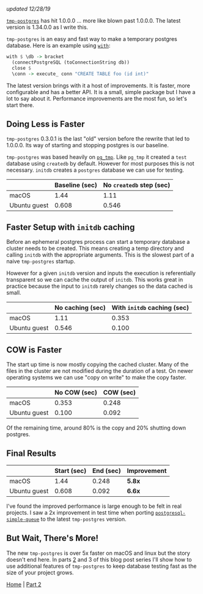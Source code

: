 *updated 12/28/19*

[`tmp-postgres`](http://hackage.haskell.org/package/tmp-postgres) has hit 1.0.0.0 ... more like blown past 1.0.0.0. The latest version is 1.34.0.0 as I write this.

`tmp-postgres` is an easy and fast way to make a temporary postgres database. Here is an example using [`with`](http://hackage.haskell.org/package/tmp-postgres-1.31.0.0/docs/Database-Postgres-Temp.html#v:with):

```haskell
with $ \db -> bracket
  (connectPostgreSQL (toConnectionString db))
  close $
  \conn -> execute_ conn "CREATE TABLE foo (id int)"
```

The latest version brings with it a host of improvements. It is faster, more configurable and has a better API. It is a small, simple package but I have a lot to say about it. Performance improvements are the most fun, so let's start there.

## Doing Less is Faster

`tmp-postgres` 0.3.0.1 is the last "old" version before the rewrite that led to 1.0.0.0. Its way of starting and stopping postgres is our baseline.

`tmp-postgres` was based heavily on [`pg_tmp`](http://eradman.com/ephemeralpg/). Like `pg_tmp` it created a `test` database using `createdb` by default. However for most purposes this is not necessary. `initdb` creates a `postgres` database we can use for testing.

||Baseline (sec) |No `createdb` step (sec) |
|-|-|-|
macOS | 1.44 | 1.11|
Ubuntu guest| 0.608 | 0.546|

## Faster Setup with `initdb` caching

Before an ephemeral postgres process can start a temporary database a cluster needs to be created. This means creating a temp directory and calling `initdb` with the appropriate arguments. This is the slowest part of a naive `tmp-postgres` startup.

However for a given `initdb` version and inputs the execution is referentially transparent so we can cache the output of `initdb`. This works great in practice because the input to `initdb` rarely changes so the data cached is small.

||No caching (sec)|With `initdb` caching (sec)|
|-|-|-|
macOS | 1.11 | 0.353 |
Ubuntu guest| 0.546 | 0.100 |

## COW is Faster

The start up time is now mostly copying the cached cluster. Many of the files in the cluster are not modified during the duration of a test. On newer operating systems we can use "copy on write" to make the copy faster.

||No COW (sec) | COW (sec) |
|-|-|-|
macOS | 0.353 | 0.248 |
Ubuntu guest| 0.100 | 0.092 |

Of the remaining time, around 80% is the copy and 20% shutting down postgres.

## Final Results

| | Start (sec) | End (sec)| Improvement |
|-|-------------|----------| ------------|
| macOS | 1.44 | 0.248 | **5.8x** |
| Ubuntu guest | 0.608 | 0.092 | **6.6x**


I've found the improved performance is large enough to be felt in real projects. I saw a 2x improvement in test time when porting [`postgresql-simple-queue`](http://hackage.haskell.org/package/postgresql-simple-queue) to the latest `tmp-postgres` version.

## But Wait, There's More!

The new `tmp-postgres` is over 5x faster on macOS and linux but the story doesn't end here. In parts [2](../keeping-database-tests-fast.html) and 3 of this blog post series I'll show how to use additional features of `tmp-postgres` to keep database testing fast as the size of your project grows.

[Home](../index.html) | [Part 2](./keeping-database-tests-fast.html)
